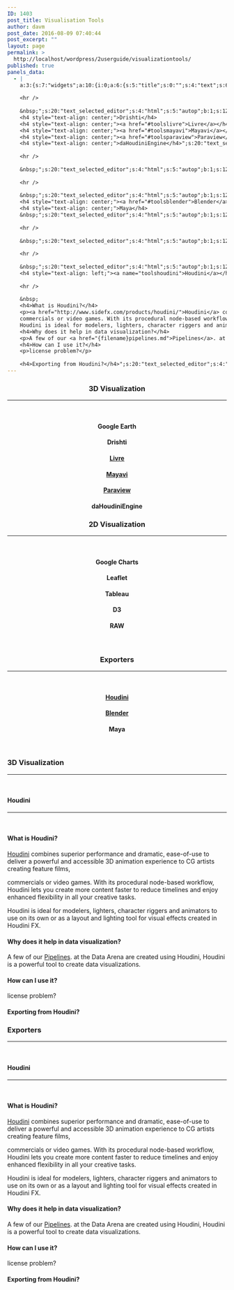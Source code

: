 ```yaml
---
ID: 1403
post_title: Visualisation Tools
author: davm
post_date: 2016-08-09 07:40:44
post_excerpt: ""
layout: page
permalink: >
  http://localhost/wordpress/2userguide/visualizationtools/
published: true
panels_data:
  - |
    a:3:{s:7:"widgets";a:10:{i:0;a:6:{s:5:"title";s:0:"";s:4:"text";s:69:"<h3 style="text-align: center;">3D Visualization</h3>
    
    <hr />
    
    &nbsp;";s:20:"text_selected_editor";s:4:"html";s:5:"autop";b:1;s:12:"_sow_form_id";s:13:"57aa8926dcffb";s:11:"panels_info";a:7:{s:5:"class";s:31:"SiteOrigin_Widget_Editor_Widget";s:3:"raw";b:0;s:4:"grid";i:0;s:4:"cell";i:0;s:2:"id";i:0;s:9:"widget_id";s:36:"4dc6f9fc-f6ce-4e6e-86b7-8be1b6482cfb";s:5:"style";a:1:{s:18:"background_display";s:4:"tile";}}}i:1;a:6:{s:5:"title";s:0:"";s:4:"text";s:362:"<h4 style="text-align: center;">Google Earth</h4>
    <h4 style="text-align: center;">Drishti</h4>
    <h4 style="text-align: center;"><a href="#toolslivre">Livre</a></h4>
    <h4 style="text-align: center;"><a href="#toolsmayavi">Mayavi</a></h4>
    <h4 style="text-align: center;"><a href="#toolsparaview">Paraview</a></h4>
    <h4 style="text-align: center;">daHoudiniEngine</h4>";s:20:"text_selected_editor";s:4:"html";s:5:"autop";b:1;s:12:"_sow_form_id";s:13:"57b29219035d0";s:11:"panels_info";a:7:{s:5:"class";s:31:"SiteOrigin_Widget_Editor_Widget";s:3:"raw";b:0;s:4:"grid";i:0;s:4:"cell";i:0;s:2:"id";i:1;s:9:"widget_id";s:36:"32765df0-d382-4b06-bfac-58d39210cb34";s:5:"style";a:1:{s:18:"background_display";s:4:"tile";}}}i:2;a:6:{s:5:"title";s:0:"";s:4:"text";s:69:"<h3 style="text-align: center;">2D Visualization</h3>
    
    <hr />
    
    &nbsp;";s:20:"text_selected_editor";s:4:"html";s:5:"autop";b:1;s:12:"_sow_form_id";s:13:"57aa8729bb3af";s:11:"panels_info";a:7:{s:5:"class";s:31:"SiteOrigin_Widget_Editor_Widget";s:3:"raw";b:0;s:4:"grid";i:0;s:4:"cell";i:1;s:2:"id";i:2;s:9:"widget_id";s:36:"4dc6f9fc-f6ce-4e6e-86b7-8be1b6482cfb";s:5:"style";a:1:{s:18:"background_display";s:4:"tile";}}}i:3;a:6:{s:5:"title";s:0:"";s:4:"text";s:226:"<h4 style="text-align: center;">Google Charts</h4><h4 style="text-align: center;">Leaflet</h4><h4 style="text-align: center;">Tableau</h4><h4 style="text-align: center;">D3</h4><h4 style="text-align: center;">RAW</h4><p> </p>";s:20:"text_selected_editor";s:7:"tinymce";s:5:"autop";b:1;s:12:"_sow_form_id";s:13:"57aa88dd6b41a";s:11:"panels_info";a:7:{s:5:"class";s:31:"SiteOrigin_Widget_Editor_Widget";s:3:"raw";b:0;s:4:"grid";i:0;s:4:"cell";i:1;s:2:"id";i:3;s:9:"widget_id";s:36:"4dc6f9fc-f6ce-4e6e-86b7-8be1b6482cfb";s:5:"style";a:1:{s:18:"background_display";s:4:"tile";}}}i:4;a:6:{s:5:"title";s:0:"";s:4:"text";s:62:"<h3 style="text-align: center;">Exporters</h3>
    
    <hr />
    
    &nbsp;";s:20:"text_selected_editor";s:4:"html";s:5:"autop";b:1;s:12:"_sow_form_id";s:13:"57aa8719cb560";s:11:"panels_info";a:7:{s:5:"class";s:31:"SiteOrigin_Widget_Editor_Widget";s:3:"raw";b:0;s:4:"grid";i:0;s:4:"cell";i:2;s:2:"id";i:4;s:9:"widget_id";s:36:"3b2ca69e-b9a4-41a7-9ebe-a4250e21319e";s:5:"style";a:1:{s:18:"background_display";s:4:"tile";}}}i:5;a:6:{s:5:"title";s:0:"";s:4:"text";s:194:"<h4 style="text-align: center;"><a href="#toolshoudini">Houdini</a></h4>
    <h4 style="text-align: center;"><a href="#toolsblender">Blender</a></h4>
    <h4 style="text-align: center;">Maya</h4>
    &nbsp;";s:20:"text_selected_editor";s:4:"html";s:5:"autop";b:1;s:12:"_sow_form_id";s:13:"57aa8a3dcee95";s:11:"panels_info";a:7:{s:5:"class";s:31:"SiteOrigin_Widget_Editor_Widget";s:3:"raw";b:0;s:4:"grid";i:0;s:4:"cell";i:2;s:2:"id";i:5;s:9:"widget_id";s:36:"3b2ca69e-b9a4-41a7-9ebe-a4250e21319e";s:5:"style";a:1:{s:18:"background_display";s:4:"tile";}}}i:6;a:6:{s:5:"title";s:0:"";s:4:"text";s:67:"<h3 style="text-align: left;">3D Visualization</h3>
    
    <hr />
    
    &nbsp;";s:20:"text_selected_editor";s:4:"html";s:5:"autop";b:1;s:12:"_sow_form_id";s:13:"57b4102226cfe";s:11:"panels_info";a:7:{s:5:"class";s:31:"SiteOrigin_Widget_Editor_Widget";s:3:"raw";b:0;s:4:"grid";i:1;s:4:"cell";i:0;s:2:"id";i:6;s:9:"widget_id";s:36:"3b2ca69e-b9a4-41a7-9ebe-a4250e21319e";s:5:"style";a:1:{s:18:"background_display";s:4:"tile";}}}i:7;a:6:{s:5:"title";s:0:"";s:4:"text";s:1010:"<h4 style="text-align: left;"><a name="#toolslivre"></a>Livre</h4><p>[md]</p><p># Livre</p><p>(insert the pic from the livre github.io page)</p><p>Livre (Large-scale Interactive Volume Rendering Engine) is an out-of-core, multi-node, multi-gpu, OpenGL volume rendering engine to visualise large volumetric data sets. It is not included in the Virtual Machine but is easily installed from source on Linux. To try it out, git clone the source from https://github.com/BlueBrain/Livre. Follow the [installation steps](http://bluebrain.github.io/Livre-0.7/_user__guide.html) and read about the usage of the tool there.</p><p>The TuvokDataConverter is a tool to bring volume data into the format of Livre, you can read about the conversion workflow on the [livre docs](http://bluebrain.github.io/Livre-0.7/_tuvok__tool.html) . The tool [source](https://github.com/BlueBrain/TuvokDataConverter) does not compile out of the box on some platforms, however it is installed in the DAVM for convenient use.</p><p>[/md]</p>";s:20:"text_selected_editor";s:4:"tmce";s:5:"autop";b:1;s:12:"_sow_form_id";s:13:"57b4108b42db9";s:11:"panels_info";a:7:{s:5:"class";s:31:"SiteOrigin_Widget_Editor_Widget";s:3:"raw";b:0;s:4:"grid";i:1;s:4:"cell";i:0;s:2:"id";i:7;s:9:"widget_id";s:36:"3b2ca69e-b9a4-41a7-9ebe-a4250e21319e";s:5:"style";a:1:{s:18:"background_display";s:4:"tile";}}}i:8;a:6:{s:5:"title";s:0:"";s:4:"text";s:60:"<h3 style="text-align: left;">Exporters</h3>
    
    <hr />
    
    &nbsp;";s:20:"text_selected_editor";s:4:"html";s:5:"autop";b:1;s:12:"_sow_form_id";s:13:"57aa8a3bc72af";s:11:"panels_info";a:7:{s:5:"class";s:31:"SiteOrigin_Widget_Editor_Widget";s:3:"raw";b:0;s:4:"grid";i:2;s:4:"cell";i:0;s:2:"id";i:8;s:9:"widget_id";s:36:"3b2ca69e-b9a4-41a7-9ebe-a4250e21319e";s:5:"style";a:1:{s:18:"background_display";s:4:"tile";}}}i:9;a:6:{s:5:"title";s:0:"";s:4:"text";s:1046:"<h4 style="text-align: left;"></h4>
    <h4 style="text-align: left;"><a name="toolshoudini">Houdini</a></h4>
    
    <hr />
    
    &nbsp;
    <h4>What is Houdini?</h4>
    <p><a href="http://www.sidefx.com/products/houdini/">Houdini</a> combines superior performance and dramatic, ease-of-use to deliver a powerful and accessible 3D animation experience to CG artists creating feature films,<br />
    commercials or video games. With its procedural node-based workflow, Houdini lets you create more content faster to reduce timelines and enjoy enhanced flexibility in all your creative tasks.<br />
    Houdini is ideal for modelers, lighters, character riggers and animators to use on its own or as a layout and lighting tool for visual effects created in Houdini FX.</p>
    <h4>Why does it help in data visualization?</h4>
    <p>A few of our <a href="{filename}pipelines.md">Pipelines</a>. at the Data Arena are created using Houdini, Houdini is a powerful tool to create data visualizations.</p>
    <h4>How can I use it?</h4>
    <p>license problem?</p>
    
    <h4>Exporting from Houdini?</h4>";s:20:"text_selected_editor";s:4:"html";s:5:"autop";b:1;s:12:"_sow_form_id";s:13:"57aa8a5d5830b";s:11:"panels_info";a:7:{s:5:"class";s:31:"SiteOrigin_Widget_Editor_Widget";s:3:"raw";b:0;s:4:"grid";i:2;s:4:"cell";i:0;s:2:"id";i:9;s:9:"widget_id";s:36:"3b2ca69e-b9a4-41a7-9ebe-a4250e21319e";s:5:"style";a:1:{s:18:"background_display";s:4:"tile";}}}}s:5:"grids";a:3:{i:0;a:2:{s:5:"cells";i:3;s:5:"style";a:3:{s:7:"padding";s:4:"20px";s:5:"align";s:0:"";s:14:"column_padding";s:0:"";}}i:1;a:2:{s:5:"cells";i:1;s:5:"style";a:4:{s:7:"padding";s:4:"10px";s:5:"align";s:0:"";s:11:"row_stretch";s:4:"full";s:14:"column_padding";s:0:"";}}i:2;a:2:{s:5:"cells";i:1;s:5:"style";a:4:{s:7:"padding";s:4:"10px";s:5:"align";s:0:"";s:11:"row_stretch";s:4:"full";s:14:"column_padding";s:0:"";}}}s:10:"grid_cells";a:5:{i:0;a:2:{s:4:"grid";i:0;s:6:"weight";d:0.333333333333333314829616256247390992939472198486328125;}i:1;a:2:{s:4:"grid";i:0;s:6:"weight";d:0.333333333333333314829616256247390992939472198486328125;}i:2;a:2:{s:4:"grid";i:0;s:6:"weight";d:0.333333333333333314829616256247390992939472198486328125;}i:3;a:2:{s:4:"grid";i:1;s:6:"weight";i:1;}i:4;a:2:{s:4:"grid";i:2;s:6:"weight";i:1;}}}
---
```

<h3 style="text-align: center;">3D Visualization</h3>

<hr />

&nbsp;
<h4 style="text-align: center;">Google Earth</h4>
<h4 style="text-align: center;">Drishti</h4>
<h4 style="text-align: center;"><a href="#toolslivre">Livre</a></h4>
<h4 style="text-align: center;"><a href="#toolsmayavi">Mayavi</a></h4>
<h4 style="text-align: center;"><a href="#toolsparaview">Paraview</a></h4>
<h4 style="text-align: center;">daHoudiniEngine</h4>
<h3 style="text-align: center;">2D Visualization</h3>

<hr />

&nbsp;
<h4 style="text-align: center;">Google Charts</h4>
<h4 style="text-align: center;">Leaflet</h4>
<h4 style="text-align: center;">Tableau</h4>
<h4 style="text-align: center;">D3</h4>
<h4 style="text-align: center;">RAW</h4>
&nbsp;
<h3 style="text-align: center;">Exporters</h3>

<hr />

&nbsp;
<h4 style="text-align: center;"><a href="#toolshoudini">Houdini</a></h4>
<h4 style="text-align: center;"><a href="#toolsblender">Blender</a></h4>
<h4 style="text-align: center;">Maya</h4>
&nbsp;
<h3 style="text-align: left;">3D Visualization</h3>

<hr />

&nbsp;
<h4 style="text-align: left;"></h4>
<h4 style="text-align: left;"><a name="toolshoudini"></a>Houdini</h4>

<hr />

&nbsp;
<h4>What is Houdini?</h4>
<a href="http://www.sidefx.com/products/houdini/">Houdini</a> combines superior performance and dramatic, ease-of-use to deliver a powerful and accessible 3D animation experience to CG artists creating feature films,

commercials or video games. With its procedural node-based workflow, Houdini lets you create more content faster to reduce timelines and enjoy enhanced flexibility in all your creative tasks.

Houdini is ideal for modelers, lighters, character riggers and animators to use on its own or as a layout and lighting tool for visual effects created in Houdini FX.
<h4>Why does it help in data visualization?</h4>
A few of our <a href="{filename}pipelines.md">Pipelines</a>. at the Data Arena are created using Houdini, Houdini is a powerful tool to create data visualizations.
<h4>How can I use it?</h4>
license problem?
<h4>Exporting from Houdini?</h4>
<h3 style="text-align: left;">Exporters</h3>

<hr />

&nbsp;
<h4 style="text-align: left;"></h4>
<h4 style="text-align: left;"><a name="toolshoudini"></a>Houdini</h4>

<hr />

&nbsp;
<h4>What is Houdini?</h4>
<a href="http://www.sidefx.com/products/houdini/">Houdini</a> combines superior performance and dramatic, ease-of-use to deliver a powerful and accessible 3D animation experience to CG artists creating feature films,

commercials or video games. With its procedural node-based workflow, Houdini lets you create more content faster to reduce timelines and enjoy enhanced flexibility in all your creative tasks.

Houdini is ideal for modelers, lighters, character riggers and animators to use on its own or as a layout and lighting tool for visual effects created in Houdini FX.
<h4>Why does it help in data visualization?</h4>
A few of our <a href="{filename}pipelines.md">Pipelines</a>. at the Data Arena are created using Houdini, Houdini is a powerful tool to create data visualizations.
<h4>How can I use it?</h4>
license problem?
<h4>Exporting from Houdini?</h4>